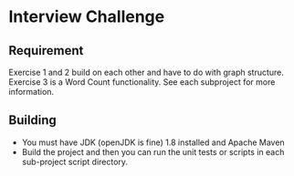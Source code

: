 # Interview Challenge

## Requirement
Exercise 1 and 2 build on each other and have to do with graph
structure.  Exercise 3 is a Word Count functionality.  See each
subproject for more information.

## Building
* You must have JDK (openJDK is fine) 1.8 installed and Apache Maven
* Build the project and then you can run the unit tests or scripts in
  each sub-project script directory.